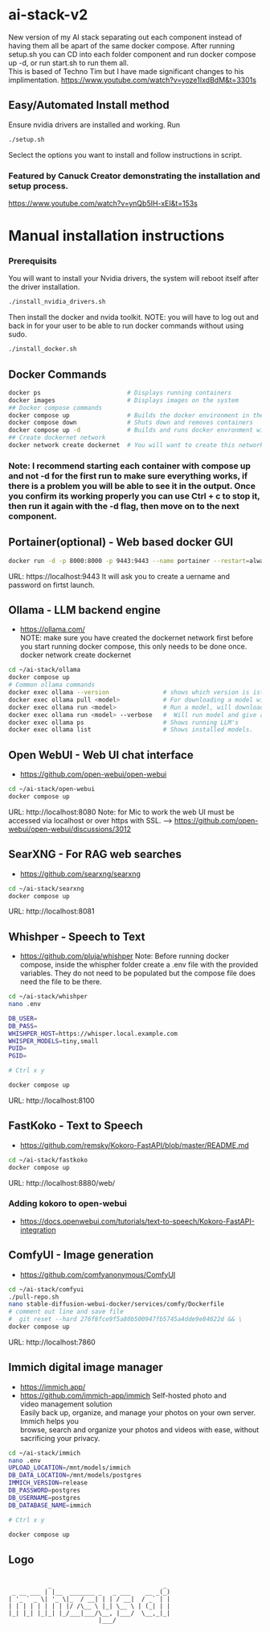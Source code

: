 # ai-stack-v2

New version of my AI stack separating out each component instead of having them all be apart of the same docker compose.
After running setup.sh you can CD into each folder component and run docker compose up -d, or run start.sh to run them all.  
This is based of Techno Tim but I have made significant changes to his implimentation.  https://www.youtube.com/watch?v=yoze1IxdBdM&t=3301s  


## Easy/Automated Install method
Ensure nvidia drivers are installed and working.
Run
```bash
./setup.sh
```
Seclect the options you want to install and follow instructions in script.

### Featured by Canuck Creator demonstrating the installation and setup process.  
https://www.youtube.com/watch?v=ynQb5IH-xEI&t=153s  


# Manual installation instructions
### Prerequisits
You will want to install your Nvidia drivers, the system will reboot itself after the driver installation.
```bash
./install_nvidia_drivers.sh
```
Then install the docker and nvida toolkit.  NOTE: you will have to log out and back in for your user to be able to run docker commands without using sudo.

```bash
./install_docker.sh
```

## Docker Commands
```bash
docker ps                        # Displays running containers
docker images                    # Displays images on the system
## Docker compose commands
docker compose up                # Builds the docker environment in the compose file
docker compose down              # Shuts down and removes containers
docker compose up -d             # Builds and runs docker envronment with no console output.
## Create dockernet network
docker network create dockernet  # You will want to create this network before starting components.
```
### Note: I recommend starting each container with compose up and not -d for the first run to make sure everything works, if there is a problem you will be able to see it in the output.  Once you confirm its working properly you can use Ctrl + c to stop it, then run it again with the -d flag, then move on to the next component.


## Portainer(optional) - Web based docker GUI
```bash
docker run -d -p 8000:8000 -p 9443:9443 --name portainer --restart=always -v /var/run/docker.sock:/var/run/docker.sock -v portainer_data:/data portainer/portainer-ce:2.21.5
```
URL: https://localhost:9443
It will ask you to create a uername and password on firtst launch.  

## Ollama - LLM backend engine
- https://ollama.com/  
NOTE: make sure you have created the dockernet network first before you start running docker compose, this only needs to be done once.  docker network create dockernet
```bash
cd ~/ai-stack/ollama
docker compose up
# Common ollama commands
docker exec ollama --version               # shows which version is istalled.
docker exec ollama pull <model>            # For downloading a model without starting it.
docker exec ollama run <model>             # Run a model, will download if not already on system.
docker exec ollama run <model> --verbose   #  Will run model and give analytics at the end of request.
docker exec ollama ps                      # Shows running LLM's
docker exec ollama list                    # Shows installed models.
```

## Open WebUI - Web UI chat interface
- https://github.com/open-webui/open-webui
```bash
cd ~/ai-stack/open-webui
docker compose up
```
URL: http://localhost:8080
Note: for Mic to work the web UI must be accessed via localhost or over https with SSL. --> https://github.com/open-webui/open-webui/discussions/3012  

## SearXNG - For RAG web searches
- https://github.com/searxng/searxng
```bash
cd ~/ai-stack/searxng
docker compose up
```
URL: http://localhost:8081

## Whishper - Speech to Text
- https://github.com/pluja/whishper
Note: Before running docker compose, inside the whispher folder create a .env file with the provided variables.  They do not need to be populated but the compose file does need the file to be there.

```bash
cd ~/ai-stack/whishper
nano .env

DB_USER=
DB_PASS=
WHISHPER_HOST=https://whisper.local.example.com
WHISPER_MODELS=tiny,small
PUID=
PGID=

# Ctrl x y

docker compose up
```
URL: http://localhost:8100

## FastKoko - Text to Speech
- https://github.com/remsky/Kokoro-FastAPI/blob/master/README.md
```bash
cd ~/ai-stack/fastkoko
docker compose up
```
URL: http://localhost:8880/web/
### Adding kokoro to open-webui
- https://docs.openwebui.com/tutorials/text-to-speech/Kokoro-FastAPI-integration

## ComfyUI - Image generation
- https://github.com/comfyanonymous/ComfyUI
```bash
cd ~/ai-stack/comfyui
./pull-repo.sh
nano stable-diffusion-webui-docker/services/comfy/Dockerfile
# comment out line and save file
#  git reset --hard 276f8fce9f5a80b500947fb5745a4dde9e84622d && \
docker compose up
```
URL: http://localhost:7860

## Immich digital image manager
- https://immich.app/
- https://github.com/immich-app/immich
Self-hosted photo and  
video management solution  
Easily back up, organize, and manage your photos on your own server. Immich helps you  
browse, search and organize your photos and videos with ease, without sacrificing your privacy.  
```bash
cd ~/ai-stack/immich
nano .env
UPLOAD_LOCATION=/mnt/models/immich
DB_DATA_LOCATION=/mnt/models/postgres
IMMICH_VERSION=release
DB_PASSWORD=postgres
DB_USERNAME=postgres
DB_DATABASE_NAME=immich

# Ctrl x y

docker compose up
```

## Logo
```

           _                               _ 
 _ __ ___ | |__  _______ _   _ ___    __ _(_)
| '_ ` _ \| '_ \|_  / __| | | / __|  / _` | |
| | | | | | | | |/ /\__ \ |_| \__ \ | (_| | |
|_| |_| |_|_| |_/___|___/\__, |___/  \__,_|_|
                         |___/               


```